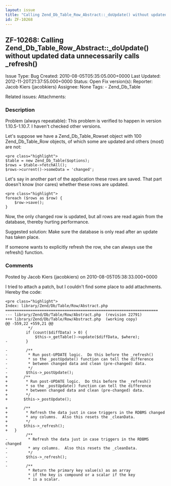 ```yaml
---
layout: issue
title: "Calling Zend_Db_Table_Row_Abstract::_doUpdate() without updated data unnecessarily calls _refresh()"
id: ZF-10268
---
```


ZF-10268: Calling Zend\_Db\_Table\_Row\_Abstract::\_doUpdate() without updated data unnecessarily calls \_refresh()
-------------------------------------------------------------------------------------------------------------------

 Issue Type: Bug Created: 2010-08-05T05:35:05.000+0000 Last Updated: 2012-11-20T21:37:55.000+0000 Status: Open Fix version(s): 
 Reporter:  Jacob Kiers (jacobkiers)  Assignee:  None  Tags: - Zend\_Db\_Table
 
 Related issues: 
 Attachments: 
### Description

Problem (always repeatable): This problem is verified to happen in version 1.10.5-1.10.7. I haven't checked other versions.

Let's suppose we have a Zend\_Db\_Table\_Rowset object with 100 Zend\_Db\_Table\_Row objects, of which some are updated and others (most) are not:

 
    <pre class="highlight">
    $table = new Zend_Db_Table($options);
    $rows = $table->fetchAll();
    $rows->current()->someData = 'changed';


Let's say in another part of the application these rows are saved. That part doesn't know (nor cares) whether these rows are updated.

 
    <pre class="highlight">
    foreach ($rows as $row) {
        $row->save();
    }


Now, the only changed row is updated, but all rows are read again from the database, thereby hurting performance.

Suggested solution: Make sure the database is only read after an update has taken place.

If someone wants to explicitly refresh the row, she can always use the refresh() function.

 

 

### Comments

Posted by Jacob Kiers (jacobkiers) on 2010-08-05T05:38:33.000+0000

I tried to attach a patch, but I couldn't find some place to add attachments. Hereby the code:

 
    <pre class="highlight">
    Index: library/Zend/Db/Table/Row/Abstract.php
    ===================================================================
    --- library/Zend/Db/Table/Row/Abstract.php  (revision 22791)
    +++ library/Zend/Db/Table/Row/Abstract.php  (working copy)
    @@ -559,22 +559,21 @@
              */
             if (count($diffData) > 0) {
                 $this->_getTable()->update($diffData, $where);
    -        }
     
    -        /**
    -         * Run post-UPDATE logic.  Do this before the _refresh()
    -         * so the _postUpdate() function can tell the difference
    -         * between changed data and clean (pre-changed) data.
    -         */
    -        $this->_postUpdate();
    +       /**
    +        * Run post-UPDATE logic.  Do this before the _refresh()
    +        * so the _postUpdate() function can tell the difference
    +        * between changed data and clean (pre-changed) data.
    +        */
    +       $this->_postUpdate();
     
    +       /**
    +        * Refresh the data just in case triggers in the RDBMS changed
    +        * any columns.  Also this resets the _cleanData.
    +        */
    +       $this->_refresh();
    +   }
             /**
    -         * Refresh the data just in case triggers in the RDBMS changed
    -         * any columns.  Also this resets the _cleanData.
    -         */
    -        $this->_refresh();
    -
    -        /**
              * Return the primary key value(s) as an array
              * if the key is compound or a scalar if the key
              * is a scalar.
    


 

 